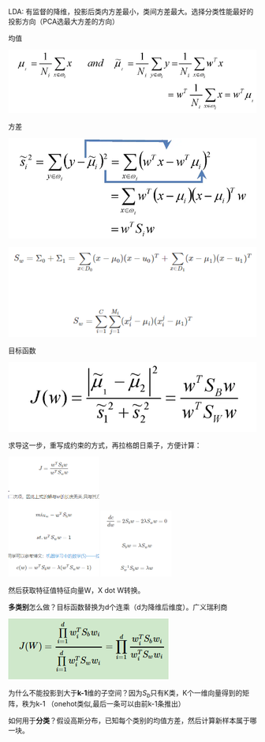 LDA: 有监督的降维，投影后类内方差最小，类间方差最大。选择分类性能最好的投影方向（PCA选最大方差的方向）

均值

![img](LDA.assets/4264437-a3cdc87325bb2e7b.webp)

方差

![img](LDA.assets/4264437-d9060fe3010e4889.webp)

![image-20200331170058636](LDA.assets/image-20200331170058636.png)

目标函数

![img](LDA.assets/4264437-7f065abc3c8c8532.webp)

求导这一步，重写成约束的方式，再拉格朗日乘子，方便计算：

<img src="LDA.assets/image-20200331165005569.png" alt="image-20200331165005569" style="zoom:50%;" />

<img src="LDA.assets/image-20200331165136931.png" alt="image-20200331165136931" style="zoom:50%;" />

然后获取特征值特征向量W，X dot W转换。



**多类别**怎么做？目标函数替换为d个连乘（d为降维后维度）。广义瑞利商

![image-20200331170957773](LDA.assets/image-20200331170957773.png)



为什么不能投影到大于**k-1**维的子空间？因为$S_b$只有K类，K个一维向量得到的矩阵，秩为k-1 （onehot类似,最后一条可以由前k-1条推出）



如何用于**分类**？假设高斯分布，已知每个类别的均值方差，然后计算新样本属于哪一块。